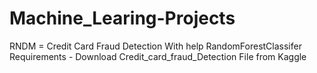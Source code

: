 # Machine_Learing-Projects
RNDM = Credit Card Fraud Detection With help RandomForestClassifer
Requirements - Download Credit_card_fraud_Detection File from Kaggle
